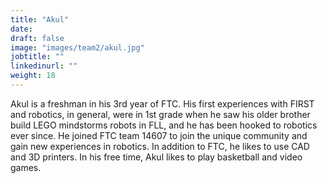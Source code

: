 ```yaml
---
title: "Akul"
date:
draft: false
image: "images/team2/akul.jpg"
jobtitle: ""
linkedinurl: ""
weight: 18
---
```


Akul is a freshman in his 3rd year of FTC. His first experiences with FIRST and robotics, in general, were in 1st grade when he saw his older brother build LEGO mindstorms robots in FLL, and he has been hooked to robotics ever since. He joined FTC team 14607 to join the unique community and gain new experiences in robotics. In addition to FTC, he likes to use CAD and 3D printers. In his free time, Akul likes to play basketball and video games.

